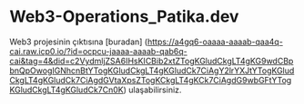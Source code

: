 # Web3-Operations_Patika.dev
Web3 projesinin çıktısına [buradan] (https://a4gq6-oaaaa-aaaab-qaa4q-cai.raw.icp0.io/?id=ocpcu-jaaaa-aaaab-qab6q-cai&tag=4&did=c2VydmljZSA6IHsKICBib2xtZTogKGludCkgLT4gKG9wdCBpbnQpOwogIGNhcnBtYTogKGludCkgLT4gKGludCk7CiAgY2lrYXJtYTogKGludCkgLT4gKGludCk7CiAgdGVtaXpsZTogKCkgLT4gKCk7CiAgdG9wbGFtYTogKGludCkgLT4gKGludCk7Cn0K) ulaşabilirsiniz.

